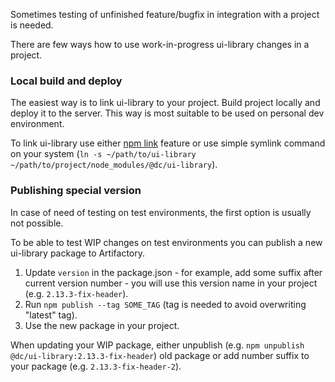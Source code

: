Sometimes testing of unfinished feature/bugfix in integration with a project is needed.

There are few ways how to use work-in-progress ui-library changes in a project.

### Local build and deploy

The easiest way is to link ui-library to your project. Build project locally and deploy it to the server. This way is most suitable to be used on personal dev environment.

To link ui-library use either [npm link](https://docs.npmjs.com/cli/link) feature or use simple symlink command on your system (`ln -s ~/path/to/ui-library ~/path/to/project/node_modules/@dc/ui-library`).

### Publishing special version

In case of need of testing on test environments, the first option is usually not possible.

To be able to test WIP changes on test environments you can publish a new ui-library package to Artifactory.

1. Update `version` in the package.json - for example, add some suffix after current version number - you will use this version name in your project (e.g. `2.13.3-fix-header`).
2. Run `npm publish --tag SOME_TAG` (tag is needed to avoid overwriting "latest" tag).
3. Use the new package in your project.

When updating your WIP package, either unpublish (e.g. `npm unpublish @dc/ui-library:2.13.3-fix-header`) old package or add number suffix to your package (e.g. `2.13.3-fix-header-2`).
